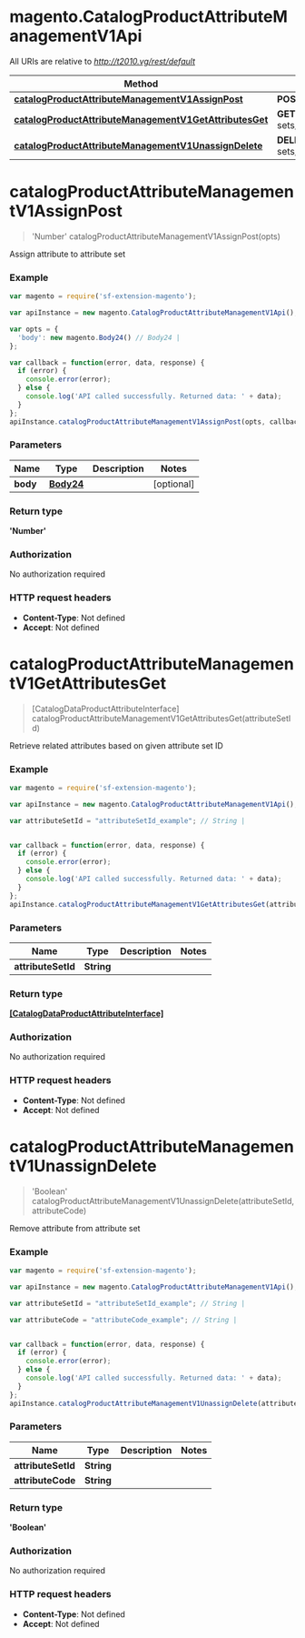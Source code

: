 # magento.CatalogProductAttributeManagementV1Api

All URIs are relative to *http://t2010.vg/rest/default*

Method | HTTP request | Description
------------- | ------------- | -------------
[**catalogProductAttributeManagementV1AssignPost**](CatalogProductAttributeManagementV1Api.md#catalogProductAttributeManagementV1AssignPost) | **POST** /V1/products/attribute-sets/attributes | 
[**catalogProductAttributeManagementV1GetAttributesGet**](CatalogProductAttributeManagementV1Api.md#catalogProductAttributeManagementV1GetAttributesGet) | **GET** /V1/products/attribute-sets/{attributeSetId}/attributes | 
[**catalogProductAttributeManagementV1UnassignDelete**](CatalogProductAttributeManagementV1Api.md#catalogProductAttributeManagementV1UnassignDelete) | **DELETE** /V1/products/attribute-sets/{attributeSetId}/attributes/{attributeCode} | 


<a name="catalogProductAttributeManagementV1AssignPost"></a>
# **catalogProductAttributeManagementV1AssignPost**
> &#39;Number&#39; catalogProductAttributeManagementV1AssignPost(opts)



Assign attribute to attribute set

### Example
```javascript
var magento = require('sf-extension-magento');

var apiInstance = new magento.CatalogProductAttributeManagementV1Api();

var opts = { 
  'body': new magento.Body24() // Body24 | 
};

var callback = function(error, data, response) {
  if (error) {
    console.error(error);
  } else {
    console.log('API called successfully. Returned data: ' + data);
  }
};
apiInstance.catalogProductAttributeManagementV1AssignPost(opts, callback);
```

### Parameters

Name | Type | Description  | Notes
------------- | ------------- | ------------- | -------------
 **body** | [**Body24**](Body24.md)|  | [optional] 

### Return type

**&#39;Number&#39;**

### Authorization

No authorization required

### HTTP request headers

 - **Content-Type**: Not defined
 - **Accept**: Not defined

<a name="catalogProductAttributeManagementV1GetAttributesGet"></a>
# **catalogProductAttributeManagementV1GetAttributesGet**
> [CatalogDataProductAttributeInterface] catalogProductAttributeManagementV1GetAttributesGet(attributeSetId)



Retrieve related attributes based on given attribute set ID

### Example
```javascript
var magento = require('sf-extension-magento');

var apiInstance = new magento.CatalogProductAttributeManagementV1Api();

var attributeSetId = "attributeSetId_example"; // String | 


var callback = function(error, data, response) {
  if (error) {
    console.error(error);
  } else {
    console.log('API called successfully. Returned data: ' + data);
  }
};
apiInstance.catalogProductAttributeManagementV1GetAttributesGet(attributeSetId, callback);
```

### Parameters

Name | Type | Description  | Notes
------------- | ------------- | ------------- | -------------
 **attributeSetId** | **String**|  | 

### Return type

[**[CatalogDataProductAttributeInterface]**](CatalogDataProductAttributeInterface.md)

### Authorization

No authorization required

### HTTP request headers

 - **Content-Type**: Not defined
 - **Accept**: Not defined

<a name="catalogProductAttributeManagementV1UnassignDelete"></a>
# **catalogProductAttributeManagementV1UnassignDelete**
> &#39;Boolean&#39; catalogProductAttributeManagementV1UnassignDelete(attributeSetId, attributeCode)



Remove attribute from attribute set

### Example
```javascript
var magento = require('sf-extension-magento');

var apiInstance = new magento.CatalogProductAttributeManagementV1Api();

var attributeSetId = "attributeSetId_example"; // String | 

var attributeCode = "attributeCode_example"; // String | 


var callback = function(error, data, response) {
  if (error) {
    console.error(error);
  } else {
    console.log('API called successfully. Returned data: ' + data);
  }
};
apiInstance.catalogProductAttributeManagementV1UnassignDelete(attributeSetId, attributeCode, callback);
```

### Parameters

Name | Type | Description  | Notes
------------- | ------------- | ------------- | -------------
 **attributeSetId** | **String**|  | 
 **attributeCode** | **String**|  | 

### Return type

**&#39;Boolean&#39;**

### Authorization

No authorization required

### HTTP request headers

 - **Content-Type**: Not defined
 - **Accept**: Not defined

